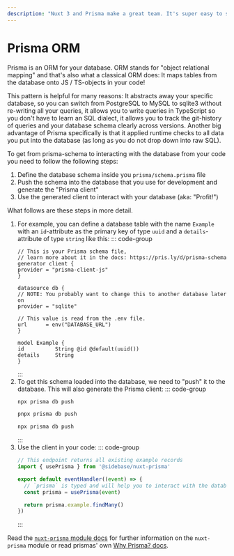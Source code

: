 ```yaml
---
description: "Nuxt 3 and Prisma make a great team. It's super easy to setup Prisma ORM with Nuxt 3 by using sidebase - use this page to learn how to use Prisma after setting it up via sidebase."
---
```

# Prisma ORM

Prisma is an ORM for your database. ORM stands for "object relational mapping" and that's also what a classical ORM does: It maps tables from the database onto JS / TS-objects in your code!

This pattern is helpful for many reasons: It abstracts away your specific database, so you can switch from PostgreSQL to MySQL to sqlite3 without re-writing all your queries, it allows you to write queries in TypeScript so you don't have to learn an SQL dialect, it allows you to track the git-history of queries and your database schema clearly across versions. Another big advantage of Prisma specifically is that it applied runtime checks to all data you put into the database (as long as you do not drop down into raw SQL).

To get from prisma-schema to interacting with the database from your code you need to follow the following steps:
1. Define the database schema inside you `prisma/schema.prisma` file
2. Push the schema into the database that you use for development and generate the "Prisma client"
3. Use the generated client to interact with your database (aka: "Profit!")

What follows are these steps in more detail.

1. For example, you can define a database table with the name `Example` with an `id`-attribute as the primary key of type `uuid` and a `details`-attribute of type `string` like this:
    ::: code-group
    ```prisma [prisma/schema.prisma]
    // This is your Prisma schema file,
    // learn more about it in the docs: https://pris.ly/d/prisma-schema
    generator client {
    provider = "prisma-client-js"
    }

    datasource db {
    // NOTE: You probably want to change this to another database later on
    provider = "sqlite"

    // This value is read from the .env file.
    url      = env("DATABASE_URL")
    }

    model Example {
    id          String @id @default(uuid())
    details     String
    }
    ```
    :::
2. To get this schema loaded into the database, we need to "push" it to the database. This will also generate the Prisma client:
    ::: code-group
    ```bash [npm]
    npx prisma db push
    ```
    ```bash [pnpm]
    pnpx prisma db push
    ```
    ```bash [yarn]
    npx prisma db push
    ```
    :::
3. Use the client in your code:
    ::: code-group
    ```ts [server/api/example.get.ts]
    // This endpoint returns all existing example records
    import { usePrisma } from '@sidebase/nuxt-prisma'

    export default eventHandler((event) => {
      // `prisma` is typed and will help you to interact with the database. In addition all parameters you put into your database will be validated at runtime to ensure maximum safety.
      const prisma = usePrisma(event)

      return prisma.example.findMany()
    })
    ```
    :::

Read the [`nuxt-prisma` module docs](https://www.prisma.io/docs/orm/more/help-and-troubleshooting/help-articles/prisma-nuxt-module) for further information on the `nuxt-prisma` module or read prismas' own [Why Prisma? docs](https://www.prisma.io/docs/concepts/overview/why-prisma).

